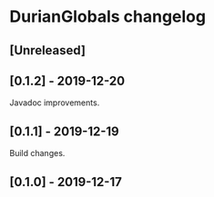# DurianGlobals changelog

## [Unreleased]

## [0.1.2] - 2019-12-20
Javadoc improvements.

## [0.1.1] - 2019-12-19
Build changes.

## [0.1.0] - 2019-12-17
